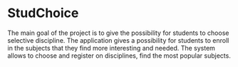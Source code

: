 # StudChoice
The main goal of the project is to give the possibility for students to choose selective discipline. The application gives a possibility for students to enroll in the subjects that they find more interesting and needed. The system allows to choose and register on disciplines, find the most popular subjects.

